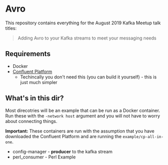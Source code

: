 # Avro 
This repository contains everything for the August 2019 Kafka Meetup talk titles:
> Adding Avro to your Kafka streams to meet your messaging needs

## Requirements
* Docker
* [Confluent Platform](https://www.confluent.io/download/)
	* Techincally you don't need this (you can build it yourself) - this is just much simpler

## What's in this dir?
Most direcotries will be an example that can be run as a Docker container.  Run these with the `-network host` argument and you will not have to worry about connecting things.

**Important:** These containers are run with the assumption that you have downloaded the Confluent Platform and are running the `example/cp-all-in-one`.

* config-manager - **producer** to the kafka stream
* perl_consumer - Perl Example
